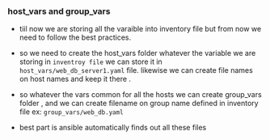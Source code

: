 ### host_vars and group_vars

* tiil now we are storing all the varaible into inventory file but from now we need to follow the best practices.
* so we need to create the host_vars folder whatever the variable we are storing in `inventroy file` we can store it in `host_vars/web_db_server1.yaml` file. likewise we can create file names on host names and keep it there .

* so whatever the vars common for all the hosts we can create group_vars folder , and we can create filename on group name defined in inventory file
ex: `group_vars/web_db.yaml`

* best part is ansible automatically finds out all these files
